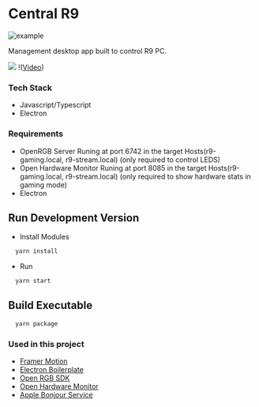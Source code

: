 # Central R9

![example](https://github.com/pipoblak/central-r9/assets/18637121/4cf387ef-48e3-4cee-8ebd-2f5e261bc8bc)

Management desktop app built to control R9 PC.

![](https://github.com/pipoblak/central-r9/blob/main/video.jpeg)
!([Video](https://www.youtube.com/watch?v=WB6QjWXHYdA&t=808s&ab_channel=Labz))

### Tech Stack

- Javascript/Typescript
- Electron

### Requirements

- OpenRGB Server Runing at port 6742 in the target Hosts(r9-gaming.local, r9-stream.local) (only required to control LEDS)
- Open Hardware Monitor Runing at port 8085 in the target Hosts(r9-gaming.local, r9-stream.local) (only required to show hardware stats in gaming mode)
- Electron

## Run Development Version

- Install Modules

```bash
  yarn install
```

- Run

```bash
  yarn start
```

## Build Executable

```bash
  yarn package
```

### Used in this project

- [Framer Motion](https://www.framer.com/motion/animation/)
- [Electron Boilerplate](https://electron-react-boilerplate.js.org/)
- [Open RGB SDK](https://github.com/Mola19/openrgb-sdk)
- [Open Hardware Monitor](https://openhardwaremonitor.org/downloads/)
- [Apple Bonjour Service](https://support.apple.com/kb/dl999?locale=pt_BR)
